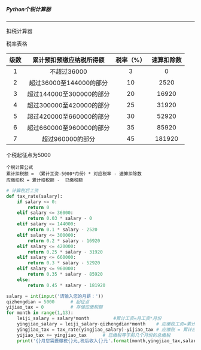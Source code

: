 ##### Python个税计算器

----

扣税计算器

税率表格

| 级数 | 累计预扣预缴应纳税所得额 | 税率（%） | 速算扣除数 |
| :--: | :----------------------: | :-------: | :--------: |
|  1   |       不超过36000        |     3     |     0      |
|  2   | 超过36000至144000的部分  |    10     |    2520    |
|  3   | 超过144000至300000的部分 |    20     |   16920    |
|  4   | 超过300000至420000的部分 |    25     |   31920    |
|  5   | 超过420000至660000的部分 |    30     |   52920    |
|  6   | 超过660000至960000的部分 |    35     |   85920    |
|  7   |     超过960000的部分     |    45     |   181920   |

个税起征点为5000

```
个税计算公式
累计扣税额 = （累计工资-5000*月份）* 对应税率 - 速算扣除数
应缴扣税 = 累计扣税额 -  已缴税额
```

```python
# 计算税后工资
def tax_rate(salary):
    if salary <= 0:
        return 0
    elif salary <= 36000:
        return 0.03 * salary - 0
    elif salary <= 144000:
        return 0.1 * salary - 2520
    elif salary <= 300000:
        return 0.2 * salary - 16920
    elif salary <= 420000:
        return 0.25 * salary - 31920
    elif salary <= 660000:
        return 0.3 * salary - 52920
    elif salary <= 960000:
        return 0.35 * salary - 85920
    else:
        return 0.45 * salary - 181920

salary = int(input('请输入您的月薪：'))
qizhengdian = 5000      # 起征点
yijiao_tax = 0          # 存储应缴税额
for month in range(1,13):
    leiji_salary = salary*month         #累计工资=月工资*月份
    yingjiao_salary = leiji_salary-qizhengdian*month    # 应缴税工资=累计工资-起征点*月份
    yingjiao_tax = tax_rate(yingjiao_salary)-yijiao_tax # 应缴税 = 累计应缴税-已缴税
    yijiao_tax += yingjiao_tax      # 已缴税等于前几个月份的总缴税
    print('{}月您需要缴税{}元,税后收入{}元'.format(month,yingjiao_tax,salary-yingjiao_tax))
```





